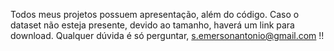 Todos meus projetos possuem apresentação, além do código. Caso o dataset não esteja presente, devido ao tamanho, haverá um link para download.
Qualquer dúvida é só perguntar, s.emersonantonio@gmail.com !!
